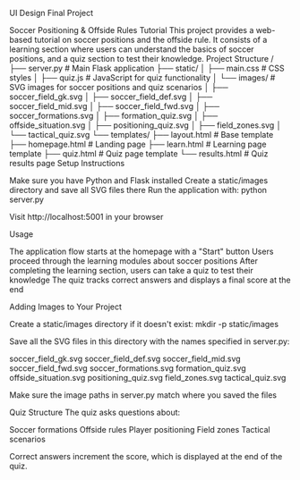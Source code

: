 UI Design Final Project

Soccer Positioning & Offside Rules Tutorial
This project provides a web-based tutorial on soccer positions and the offside rule. It consists of a learning section where users can understand the basics of soccer positions, and a quiz section to test their knowledge.
Project Structure
/
├── server.py            # Main Flask application
├── static/
│   ├── main.css         # CSS styles
│   ├── quiz.js          # JavaScript for quiz functionality 
│   └── images/          # SVG images for soccer positions and quiz scenarios
│       ├── soccer_field_gk.svg
│       ├── soccer_field_def.svg
│       ├── soccer_field_mid.svg
│       ├── soccer_field_fwd.svg
│       ├── soccer_formations.svg
│       ├── formation_quiz.svg
│       ├── offside_situation.svg
│       ├── positioning_quiz.svg
│       ├── field_zones.svg
│       └── tactical_quiz.svg
└── templates/
    ├── layout.html      # Base template
    ├── homepage.html    # Landing page
    ├── learn.html       # Learning page template
    ├── quiz.html        # Quiz page template
    └── results.html     # Quiz results page
Setup Instructions

Make sure you have Python and Flask installed
Create a static/images directory and save all SVG files there
Run the application with:
python server.py

Visit http://localhost:5001 in your browser

Usage

The application flow starts at the homepage with a "Start" button
Users proceed through the learning modules about soccer positions
After completing the learning section, users can take a quiz to test their knowledge
The quiz tracks correct answers and displays a final score at the end

Adding Images to Your Project

Create a static/images directory if it doesn't exist:
mkdir -p static/images

Save all the SVG files in this directory with the names specified in server.py:

soccer_field_gk.svg
soccer_field_def.svg
soccer_field_mid.svg
soccer_field_fwd.svg
soccer_formations.svg
formation_quiz.svg
offside_situation.svg
positioning_quiz.svg
field_zones.svg
tactical_quiz.svg


Make sure the image paths in server.py match where you saved the files

Quiz Structure
The quiz asks questions about:

Soccer formations
Offside rules
Player positioning
Field zones
Tactical scenarios

Correct answers increment the score, which is displayed at the end of the quiz.
